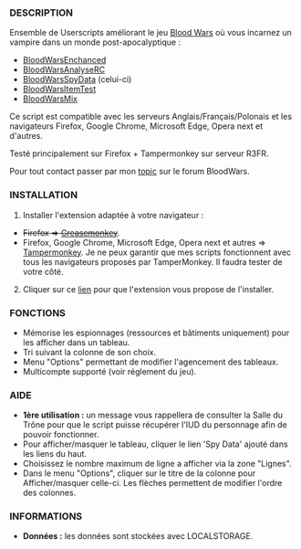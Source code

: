 ### DESCRIPTION

Ensemble de Userscripts améliorant le jeu [Blood Wars](http://www.fr.bloodwars.net) où vous incarnez un vampire dans un monde post-apocalyptique :
* [BloodWarsEnchanced](https://github.com/Ecilam/BloodWarsEnhanced)
* [BloodWarsAnalyseRC](https://github.com/Ecilam/BloodWarsAnalyseRC)
* [BloodWarsSpyData](https://github.com/Ecilam/BloodWarsSpyData) (celui-ci)
* [BloodWarsItemTest](https://github.com/Ecilam/BloodWarsItemTest)
* [BloodWarsMix](https://github.com/Ecilam/BloodWarsMix)

Ce script est compatible avec les serveurs Anglais/Français/Polonais et les navigateurs Firefox, Google Chrome, Microsoft Edge, Opera next et d'autres.

Testé principalement sur Firefox + Tampermonkey sur serveur R3FR.

Pour tout contact passer par mon [topic](http://forum.fr.bloodwars.net/index.php?page=Thread&threadID=247180) sur le forum BloodWars.


### INSTALLATION

1. Installer l'extension adaptée à votre navigateur :
  * <s>Firefox => [Greasemonkey](https://addons.mozilla.org/fr/firefox/addon/greasemonkey/)</s>.
  * Firefox, Google Chrome, Microsoft Edge, Opera next et autres => [Tampermonkey](http://tampermonkey.net/). Je ne peux garantir que mes scripts fonctionnent avec tous les navigateurs proposés par TamperMonkey. Il faudra tester de votre côté.
2. Cliquer sur ce [lien](https://raw.githubusercontent.com/Ecilam/BloodWarsSpyData/master/BloodWarsSpyData@bwsd.user.js) pour que l'extension vous propose de l'installer.


### FONCTIONS

* Mémorise les espionnages (ressources et bâtiments uniquement) pour les afficher dans un tableau.
* Tri suivant la colonne de son choix.
* Menu "Options" permettant de modifier l'agencement des tableaux.
* Multicompte supporté (voir réglement du jeu).


### AIDE
* **1ère utilisation :** un message vous rappellera de consulter la Salle du Trône pour que le script puisse récupérer l'IUD du personnage afin de pouvoir fonctionner.
* Pour afficher/masquer le tableau, cliquer le lien 'Spy Data' ajouté dans les liens du haut.
* Choisissez le nombre maximum de ligne a afficher via la zone "Lignes".
* Dans le menu "Options", cliquer sur le titre de la colonne pour Afficher/masquer celle-ci. Les flèches permettent de modifier l'ordre des colonnes.


### INFORMATIONS
* **Données :** les données sont stockées avec LOCALSTORAGE.
